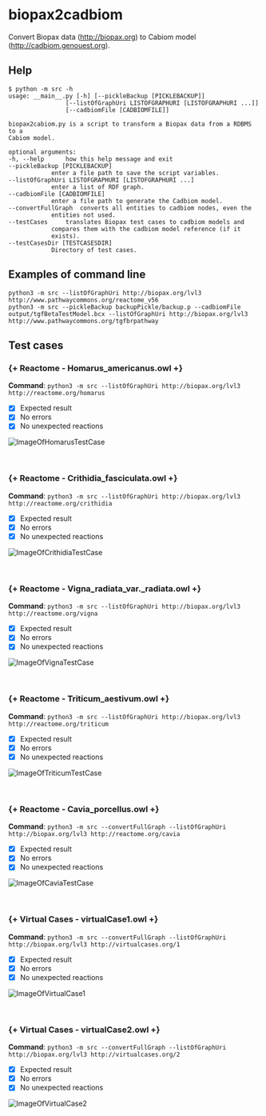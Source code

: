 # biopax2cadbiom

Convert Biopax data (http://biopax.org) to Cabiom model (http://cadbiom.genouest.org).

## Help

	$ python -m src -h
	usage: __main__.py [-h] [--pickleBackup [PICKLEBACKUP]]
					[--listOfGraphUri LISTOFGRAPHURI [LISTOFGRAPHURI ...]]
					[--cadbiomFile [CADBIOMFILE]]

	biopax2cabiom.py is a script to transform a Biopax data from a RDBMS to a
	Cabiom model.

	optional arguments:
	-h, --help		how this help message and exit
	--pickleBackup [PICKLEBACKUP]
				enter a file path to save the script variables.
	--listOfGraphUri LISTOFGRAPHURI [LISTOFGRAPHURI ...]
				enter a list of RDF graph.
	--cadbiomFile [CADBIOMFILE]
				enter a file path to generate the Cadbiom model.
	--convertFullGraph	converts all entities to cadbiom nodes, even the
				entities not used.
	--testCases		translates Biopax test cases to cadbiom models and
				compares them with the cadbiom model reference (if it
				exists).
	--testCasesDir [TESTCASESDIR]
				Directory of test cases.


## Examples of command line

	python3 -m src --listOfGraphUri http://biopax.org/lvl3 http://www.pathwaycommons.org/reactome_v56
	python3 -m src --pickleBackup backupPickle/backup.p --cadbiomFile output/tgfBetaTestModel.bcx --listOfGraphUri http://biopax.org/lvl3 http://www.pathwaycommons.org/tgfbrpathway

## Test cases

[//]: # (TESTS_START)
### {+ Reactome - Homarus_americanus.owl +}
__Command__: `python3 -m src --listOfGraphUri http://biopax.org/lvl3 http://reactome.org/homarus`
  * [x] Expected result
  * [x] No errors
  * [x] No unexpected reactions

![ImageOfHomarusTestCase](testCases/imghomarus.png)

<br/>

### {+ Reactome - Crithidia_fasciculata.owl +}
__Command__: `python3 -m src --listOfGraphUri http://biopax.org/lvl3 http://reactome.org/crithidia`
  * [x] Expected result
  * [x] No errors
  * [x] No unexpected reactions

![ImageOfCrithidiaTestCase](testCases/imgcrithidia.png)

<br/>

### {+ Reactome - Vigna_radiata_var._radiata.owl +}
__Command__: `python3 -m src --listOfGraphUri http://biopax.org/lvl3 http://reactome.org/vigna`
  * [x] Expected result
  * [x] No errors
  * [x] No unexpected reactions

![ImageOfVignaTestCase](testCases/imgvigna.png)

<br/>

### {+ Reactome - Triticum_aestivum.owl +}
__Command__: `python3 -m src --listOfGraphUri http://biopax.org/lvl3 http://reactome.org/triticum`
  * [x] Expected result
  * [x] No errors
  * [x] No unexpected reactions

![ImageOfTriticumTestCase](testCases/imgtriticum.png)

<br/>

### {+ Reactome - Cavia_porcellus.owl +}
__Command__: `python3 -m src --convertFullGraph --listOfGraphUri http://biopax.org/lvl3 http://reactome.org/cavia`
  * [x] Expected result
  * [x] No errors
  * [x] No unexpected reactions

![ImageOfCaviaTestCase](testCases/imgcavia.png)

<br/>

### {+ Virtual Cases - virtualCase1.owl +}
__Command__: `python3 -m src --convertFullGraph --listOfGraphUri http://biopax.org/lvl3 http://virtualcases.org/1`
  * [x] Expected result
  * [x] No errors
  * [x] No unexpected reactions

![ImageOfVirtualCase1](testCases/imgvirtualCase1.png)

<br/>

### {+ Virtual Cases - virtualCase2.owl +}
__Command__: `python3 -m src --convertFullGraph --listOfGraphUri http://biopax.org/lvl3 http://virtualcases.org/2`
  * [x] Expected result
  * [x] No errors
  * [x] No unexpected reactions

![ImageOfVirtualCase2](testCases/imgvirtualCase2.png)

[//]: # (TESTS_END)
